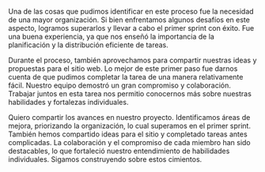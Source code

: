 Una de las cosas que pudimos identificar en este proceso fue la necesidad de una mayor organización. Si bien enfrentamos algunos desafíos en este aspecto, logramos superarlos y llevar a cabo el primer sprint con éxito. Fue una buena experiencia, ya que nos enseñó la importancia de la planificación y la distribución eficiente de tareas.

Durante el proceso, también aprovechamos para compartir nuestras ideas y propuestas para el sitio web. Lo mejor de este primer paso fue darnos cuenta de que pudimos completar la tarea de una manera relativamente fácil. Nuestro equipo demostró un gran compromiso y colaboración. Trabajar juntos en esta tarea nos permitio conocernos más sobre nuestras habilidades y fortalezas individuales.

Quiero compartir los avances en nuestro proyecto. Identificamos áreas de mejora, priorizando la organización, lo cual superamos en el primer sprint. También hemos compartido ideas para el sitio y completado tareas antes complicadas. La colaboración y el compromiso de cada miembro han sido destacables, lo que fortaleció nuestro entendimiento de habilidades individuales. Sigamos construyendo sobre estos cimientos.